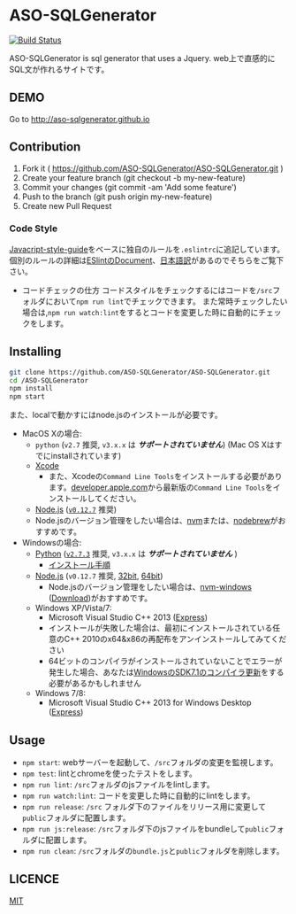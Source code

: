 # ASO-SQLGenerator

[![Build Status](https://travis-ci.org/ASO-SQLGenerator/ASO-SQLGenerator.svg?branch=master)](https://travis-ci.org/ASO-SQLGenerator/ASO-SQLGenerator)

ASO-SQLGenerator is sql generator that uses a Jquery.
web上で直感的にSQL文が作れるサイトです。

## DEMO
Go to http://aso-sqlgenerator.github.io

## Contribution
1. Fork it ( https://github.com/ASO-SQLGenerator/ASO-SQLGenerator.git )
2. Create your feature branch (git checkout -b my-new-feature)
3. Commit your changes (git commit -am 'Add some feature')
4. Push to the branch (git push origin my-new-feature)
5. Create new Pull Request

### Code Style
[Javacript-style-guide][Javacript-style-guide]をベースに独自のルールを`.eslintrc`に追記しています。
個別のルールの詳細は[ESlintのDocument](http://eslint.org/docs/rules/)、[日本語訳](http://qiita.com/M-ISO/items/4cd183e2496c2937a53e)があるのでそちらをご覧下さい。

* コードチェックの仕方
コードスタイルをチェックするにはコードを`/src`フォルダにおいて`npm run lint`でチェックできます。
また常時チェックしたい場合は,`npm run watch:lint`をするとコードを変更した時に自動的にチェックをします。

## Installing
```bash
git clone https://github.com/ASO-SQLGenerator/ASO-SQLGenerator.git
cd /ASO-SQLGenerator
npm install
npm start
```
また、localで動かすにはnode.jsのインストールが必要です。

  * MacOS Xの場合:
    * `python` (`v2.7` 推奨, `v3.x.x` は __*サポートされていません*__) (Mac OS Xはすでにinstallされています)
    * [Xcode](https://developer.apple.com/xcode/downloads/)
        * また、Xcodeの`Command Line Tools`をインストールする必要があります。[developer.apple.com]から最新版の`Command Line Tools`をインストールしてください。
    * [Node.js] ([`v0.12.7`](https://nodejs.org/dist/v0.12.7/node-v0.12.7.pkg) 推奨)
    * Node.jsのバージョン管理をしたい場合は、[nvm]または、[nodebrew]がおすすめです。
  * Windowsの場合:
    * [Python][windows-python] ([`v2.7.3`][windows-python-v2.7.10] 推奨, `v3.x.x` は __*サポートされていません*__ )
        * [インストール手順](http://qiita.com/maisuto/items/404e5803372a44419d60)
    * [Node.js] (`v0.12.7` 推奨, [32bit][windows32-node-v0.12.7], [64bit][windows64-node-v0.12.7])
        * Node.jsのバージョン管理をしたい場合は、[nvm-windows][nvm-windows] ([Download][nvm-windows-zip])がおすすめです。
    * Windows XP/Vista/7:
        * Microsoft Visual Studio C++ 2013 ([Express][msvc2013])
        * インストールが失敗した場合は、最初にインストールされている任意のC++ 2010のx64&amp;x86の再配布をアンインストールしてみてください
        * 64ビットのコンパイラがインストールされていないことでエラーが発生した場合、あなたは[WindowsのSDK7.1のコンパイラ更新]をする必要があるかもしれません
    * Windows 7/8:
        * Microsoft Visual Studio C++ 2013 for Windows Desktop ([Express][msvc2013])
        

## Usage
* `npm start`: webサーバーを起動して、`/src`フォルダの変更を監視します。
* `npm test`: lintとchromeを使ったテストをします。
* `npm run lint`: `/src`フォルダのjsファイルをlintします。
* `npm run watch:lint`: コードを変更した時に自動的にlintをします。
* `npm run release`: `/src` フォルダ下のファイルをリリース用に変更して`public`フォルダに配置します。
* `npm run js:release`: `/src`フォルダ下のjsファイルをbundleして`public`フォルダに配置します。
* `npm run clean`: `/src`フォルダの`bundle.js`と`public`フォルダを削除します。

## LICENCE
[MIT](https://github.com/ASO-SQLGenerator/ASO-SQLGenerator/blob/master/LICENSE)

[Node.js]:https://nodejs.org/
[windows32-node-v0.12.7]:https://nodejs.org/dist/v0.12.7/node-v0.12.7-x86.msi
[windows64-node-v0.12.7]:https://nodejs.org/dist/v0.12.7/x64/node-v0.12.7-x64.msi
[Javacript-style-guide]:http://mitsuruog.github.io/javacript-style-guide/
[windows-python]: http://www.python.org/getit/windows
[windows-python-v2.7.10]: http://www.python.org/download/releases/2710#download
[msvc2013]: https://www.microsoft.com/ja-jp/download/details.aspx?id=40784
[WindowsのSDK7.1のコンパイラ更新]: http://www.microsoft.com/en-us/download/details.aspx?id=4422
[nvm-windows]: https://github.com/coreybutler/nvm-windows
[nvm-windows-zip]: https://github.com/coreybutler/nvm-windows/releases
[developer.apple.com]: https://developer.apple.com/downloads/?name=for%20Xcode
[nvm]: https://github.com/creationix/nvm
[nodebrew]: https://github.com/hokaccha/nodebrew